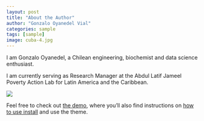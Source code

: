 ```yaml
---
layout: post
title: "About the Author"
author: "Gonzalo Oyanedel Vial"
categories: sample
tags: [sample]
image: cuba-4.jpg
---
```


I am Gonzalo Oyanedel, a Chilean engineering, biochemist and data science enthusiast.

I am currently serving as Research Manager at the Abdul Latif Jameel Poverty Action Lab for Latin America and the Caribbean.



<img src="{{ site.github.url }}/assets/img/demo.jpg">

Feel free to check out <a href="https://lenpaul.github.io/Lagrange/" target="_blank">the demo</a>, where you’ll also find instructions on <a href="https://lenpaul.github.io/Lagrange/journal/Installation-Guide.html">how to use install</a> and use the theme.
